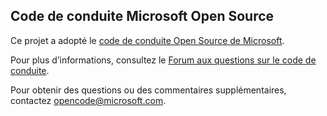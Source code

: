 ## <a name="microsoft-open-source-code-of-conduct"></a>Code de conduite Microsoft Open Source

Ce projet a adopté le [code de conduite Open Source de Microsoft](https://opensource.microsoft.com/codeofconduct/).

Pour plus d’informations, consultez le [Forum aux questions sur le code de conduite](https://opensource.microsoft.com/codeofconduct/faq/). 

Pour obtenir des questions ou des commentaires supplémentaires, contactez [opencode@microsoft.com](mailto:opencode@microsoft.com). 
